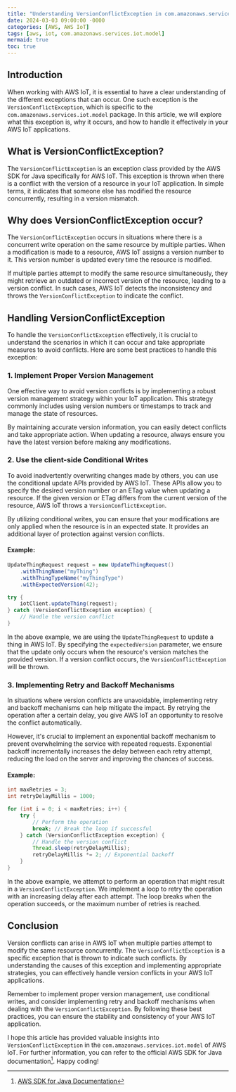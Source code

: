 ```yaml
---
title: "Understanding VersionConflictException in com.amazonaws.services.iot.model"
date: 2024-03-03 09:00:00 -0000
categories: [AWS, AWS IoT]
tags: [aws, iot, com.amazonaws.services.iot.model]
mermaid: true
toc: true
---
```



## Introduction

When working with AWS IoT, it is essential to have a clear understanding of the different exceptions that can occur. One such exception is the `VersionConflictException`, which is specific to the `com.amazonaws.services.iot.model` package. In this article, we will explore what this exception is, why it occurs, and how to handle it effectively in your AWS IoT applications.

## What is VersionConflictException?

The `VersionConflictException` is an exception class provided by the AWS SDK for Java specifically for AWS IoT. This exception is thrown when there is a conflict with the version of a resource in your IoT application. In simple terms, it indicates that someone else has modified the resource concurrently, resulting in a version mismatch.

## Why does VersionConflictException occur?

The `VersionConflictException` occurs in situations where there is a concurrent write operation on the same resource by multiple parties. When a modification is made to a resource, AWS IoT assigns a version number to it. This version number is updated every time the resource is modified.

If multiple parties attempt to modify the same resource simultaneously, they might retrieve an outdated or incorrect version of the resource, leading to a version conflict. In such cases, AWS IoT detects the inconsistency and throws the `VersionConflictException` to indicate the conflict.

## Handling VersionConflictException

To handle the `VersionConflictException` effectively, it is crucial to understand the scenarios in which it can occur and take appropriate measures to avoid conflicts. Here are some best practices to handle this exception:

### 1. Implement Proper Version Management

One effective way to avoid version conflicts is by implementing a robust version management strategy within your IoT application. This strategy commonly includes using version numbers or timestamps to track and manage the state of resources.

By maintaining accurate version information, you can easily detect conflicts and take appropriate action. When updating a resource, always ensure you have the latest version before making any modifications.

### 2. Use the client-side Conditional Writes

To avoid inadvertently overwriting changes made by others, you can use the conditional update APIs provided by AWS IoT. These APIs allow you to specify the desired version number or an ETag value when updating a resource. If the given version or ETag differs from the current version of the resource, AWS IoT throws a `VersionConflictException`.

By utilizing conditional writes, you can ensure that your modifications are only applied when the resource is in an expected state. It provides an additional layer of protection against version conflicts.

#### Example:

```java
UpdateThingRequest request = new UpdateThingRequest()
    .withThingName("myThing")
    .withThingTypeName("myThingType")
    .withExpectedVersion(42);

try {
    iotClient.updateThing(request);
} catch (VersionConflictException exception) {
    // Handle the version conflict
}
```

In the above example, we are using the `UpdateThingRequest` to update a thing in AWS IoT. By specifying the `expectedVersion` parameter, we ensure that the update only occurs when the resource's version matches the provided version. If a version conflict occurs, the `VersionConflictException` will be thrown.

### 3. Implementing Retry and Backoff Mechanisms

In situations where version conflicts are unavoidable, implementing retry and backoff mechanisms can help mitigate the impact. By retrying the operation after a certain delay, you give AWS IoT an opportunity to resolve the conflict automatically.

However, it's crucial to implement an exponential backoff mechanism to prevent overwhelming the service with repeated requests. Exponential backoff incrementally increases the delay between each retry attempt, reducing the load on the server and improving the chances of success.

#### Example:

```java
int maxRetries = 3;
int retryDelayMillis = 1000;

for (int i = 0; i < maxRetries; i++) {
    try {
        // Perform the operation
        break; // Break the loop if successful
    } catch (VersionConflictException exception) {
        // Handle the version conflict
        Thread.sleep(retryDelayMillis);
        retryDelayMillis *= 2; // Exponential backoff
    }
}
```

In the above example, we attempt to perform an operation that might result in a `VersionConflictException`. We implement a loop to retry the operation with an increasing delay after each attempt. The loop breaks when the operation succeeds, or the maximum number of retries is reached.

## Conclusion

Version conflicts can arise in AWS IoT when multiple parties attempt to modify the same resource concurrently. The `VersionConflictException` is a specific exception that is thrown to indicate such conflicts. By understanding the causes of this exception and implementing appropriate strategies, you can effectively handle version conflicts in your AWS IoT applications.

Remember to implement proper version management, use conditional writes, and consider implementing retry and backoff mechanisms when dealing with the `VersionConflictException`. By following these best practices, you can ensure the stability and consistency of your AWS IoT application.

I hope this article has provided valuable insights into `VersionConflictException` in the `com.amazonaws.services.iot.model` of AWS IoT. For further information, you can refer to the official AWS SDK for Java documentation[^1]. Happy coding!

[^1]: [AWS SDK for Java Documentation](https://docs.aws.amazon.com/sdk-for-java/index.html)
